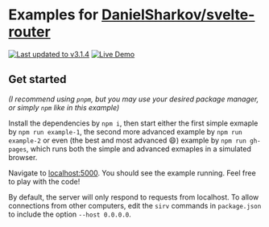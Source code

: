 # Examples for [DanielSharkov/svelte-router](https://github.com/DanielSharkov/svelte-router)

[![Last updated to v3.1.4](https://img.shields.io/badge/Up%20to%20date%20with-v3.1.4-success)](https://github.com/DanielSharkov/svelte-router) [![Live Demo](https://img.shields.io/badge/▶-Live%20Demo-2962ff)](https://danielsharkov.github.io/svelte-router-examples)

## Get started

*(I recommend using `pnpm`, but you may use your desired package manager, or simply `npm` like in this example)*

Install the dependencies by `npm i`,
then start either the first simple exmaple by `npm run example-1`,
the second more advanced example by `npm run example-2` or even
(the best and most advanced 😄) example by `npm run gh-pages`, which runs both
the simple and advanced exmaples in a simulated browser.

Navigate to [localhost:5000](http://localhost:5000). You should see the example running.
Feel free to play with the code!

By default, the server will only respond to requests from localhost. To allow connections from other computers, edit the `sirv` commands in `package.json` to include the option `--host 0.0.0.0`.
